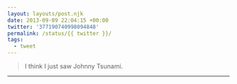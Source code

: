 ```yaml
---
layout: layouts/post.njk
date: 2013-09-09 22:04:15 +00:00
twitter: '377190740998094848'
permalink: /status/{{ twitter }}/
tags: 
  - tweet
---
```


> I think I just saw Johnny Tsunami.

---
